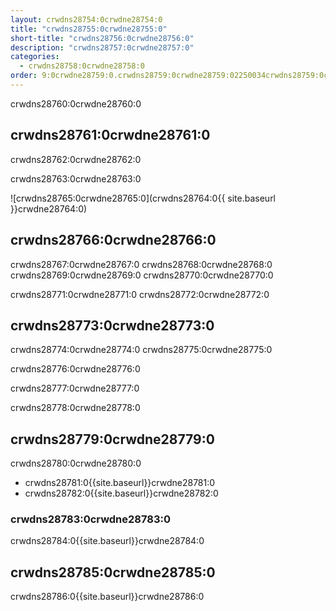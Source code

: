 ```yaml
---
layout: crwdns28754:0crwdne28754:0
title: "crwdns28755:0crwdne28755:0"
short-title: "crwdns28756:0crwdne28756:0"
description: "crwdns28757:0crwdne28757:0"
categories:
  - crwdns28758:0crwdne28758:0
order: 9:0crwdne28759:0.crwdns28759:0crwdne28759:02250034crwdns28759:0crwdne28759:0
---
```

crwdns28760:0crwdne28760:0

## crwdns28761:0crwdne28761:0

crwdns28762:0crwdne28762:0

crwdns28763:0crwdne28763:0

![crwdns28765:0crwdne28765:0](crwdns28764:0{{ site.baseurl }}crwdne28764:0)

## crwdns28766:0crwdne28766:0

crwdns28767:0crwdne28767:0 crwdns28768:0crwdne28768:0 crwdns28769:0crwdne28769:0 crwdns28770:0crwdne28770:0

crwdns28771:0crwdne28771:0 crwdns28772:0crwdne28772:0

## crwdns28773:0crwdne28773:0

crwdns28774:0crwdne28774:0 crwdns28775:0crwdne28775:0

crwdns28776:0crwdne28776:0

crwdns28777:0crwdne28777:0

crwdns28778:0crwdne28778:0

## crwdns28779:0crwdne28779:0

crwdns28780:0crwdne28780:0

- crwdns28781:0{{site.baseurl}}crwdne28781:0
- crwdns28782:0{{site.baseurl}}crwdne28782:0

### crwdns28783:0crwdne28783:0

crwdns28784:0{{site.baseurl}}crwdne28784:0

## crwdns28785:0crwdne28785:0

crwdns28786:0{{site.baseurl}}crwdne28786:0